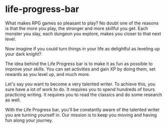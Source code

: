 # life-progress-bar

What makes RPG games so pleasant to play? No doubt one of the reasons is that the more you play, the stronger and more skillful you get. Each monster you slay, each dungeon you explore, makes you closer to that next level.

Now imagine if you could turn things in your life as delightful as leveling up your dark knight?

The idea behind the Life Progress bar is to make it as fun as possible to improve your skills. You can set activities and gain XP by doing them, set rewards as you level up, and much more.

Let's say you want to become a very talented writer. To achieve this, you sure have a lot of work to do. It requires you to spend hundreds of hours practicing writing. It requires you to read the classics and do some research as well.

With the Life Progress bar, you'll be constantly aware of the talented writer you are turning yourself in. Our mission is to keep you moving and having fun along your journey.